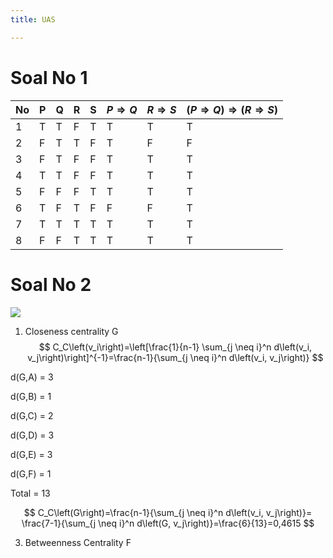 ```yaml
---
title: UAS

---
```


# Soal No 1

| No | P | Q | R | S | $P\Longrightarrow Q$ |$R\Longrightarrow S$ |$(P\Longrightarrow Q) \Longrightarrow(R\Longrightarrow S)$ |
| -------- | -------- | -------- |-------- |-------- |-------- |-------- |-------- |
| 1 | T | T | F | T | T | T | T |
| 2 | F | T | T | F | T | F | F |
| 3 | F | T  | F| F | T | T | T |
| 4 | T | T | F | F | T | T | T |
| 5 | F | F | F | T | T | T | T |
| 6 | T | F | T | F | F | F | T |
| 7 | T | T | T | T | T | T | T |
| 8 | F | F | T | T | T | T | T |


# Soal No 2

![](https://cdn.mathpix.com/snip/images/3YJ2eUWQlO_lAO99gI4LbA61S3_lEOB8nfONcw23xRA.original.fullsize.png)

1. Closeness centrality G
$$
C_C\left(v_i\right)=\left[\frac{1}{n-1} \sum_{j \neq i}^n d\left(v_i, v_j\right)\right]^{-1}=\frac{n-1}{\sum_{j \neq i}^n d\left(v_i, v_j\right)}
$$


d(G,A) = 3

d(G,B) = 1

d(G,C) = 2

d(G,D) = 3

d(G,E) = 3

d(G,F) = 1

Total = 13

$$
C_C\left(G\right)=\frac{n-1}{\sum_{j \neq i}^n d\left(v_i, v_j\right)}= \frac{7-1}{\sum_{j \neq i}^n d\left(G, v_j\right)}=\frac{6}{13}=0,4615
$$

3. Betweenness Centrality F








